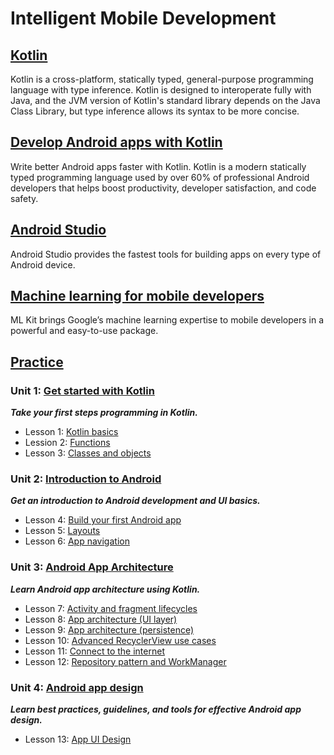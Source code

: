 # Intelligent Mobile Development

## [Kotlin](https://kotlinlang.org/)

Kotlin is a cross-platform, statically typed, general-purpose programming language with type inference. Kotlin is designed to interoperate fully with Java, and the JVM version of Kotlin's standard library depends on the Java Class Library, but type inference allows its syntax to be more concise.

## [Develop Android apps with Kotlin](https://developer.android.com/kotlin) 

Write better Android apps faster with Kotlin. Kotlin is a modern statically typed programming language used by over 60% of professional Android developers that helps boost productivity, developer satisfaction, and code safety.

## [Android Studio](https://developer.android.com/studio) 

Android Studio provides the fastest tools for building apps on every type of Android device.

## [Machine learning for mobile developers](https://developers.google.com/ml-kit) 

ML Kit brings Google’s machine learning expertise to mobile developers in a powerful and easy-to-use package. 


## [Practice](https://developer.android.com/courses/android-development-with-kotlin/course?utm_source=dac&utm_medium=website&utm_campaign=edu)

### Unit 1: [Get started with Kotlin](https://developer.android.com/courses/android-development-with-kotlin/unit-1)
***Take your first steps programming in Kotlin.***

- Lesson 1: [Kotlin basics](https://developer.android.com/courses/pathways/android-development-with-kotlin-1) 
- Lession 2: [Functions](https://developer.android.com/courses/pathways/android-development-with-kotlin-2)
- Lesson 3: [Classes and objects](https://developer.android.com/courses/pathways/android-development-with-kotlin-3)

### Unit 2: [Introduction to Android](https://developer.android.com/courses/android-development-with-kotlin/unit-2)
***Get an introduction to Android development and UI basics.***

- Lesson 4: [Build your first Android app](https://developer.android.com/courses/pathways/android-development-with-kotlin-4)
- Lesson 5: [Layouts](https://developer.android.com/courses/pathways/android-development-with-kotlin-5)
- Lesson 6: [App navigation](https://developer.android.com/courses/pathways/android-development-with-kotlin-6)

### Unit 3: [Android App Architecture](https://developer.android.com/courses/android-development-with-kotlin/unit-3)
***Learn Android app architecture using Kotlin.***

- Lesson 7: [Activity and fragment lifecycles](https://developer.android.com/courses/pathways/android-development-with-kotlin-7)
- Lesson 8: [App architecture (UI layer)](https://developer.android.com/courses/pathways/android-development-with-kotlin-8)
- Lesson 9: [App architecture (persistence)](https://developer.android.com/courses/pathways/android-development-with-kotlin-9)
- Lesson 10: [Advanced RecyclerView use cases](https://developer.android.com/courses/pathways/android-development-with-kotlin-10)
- Lesson 11: [Connect to the internet](https://developer.android.com/courses/pathways/android-development-with-kotlin-11)
- Lesson 12: [Repository pattern and WorkManager](https://developer.android.com/courses/pathways/android-development-with-kotlin-12)

### Unit 4: [Android app design](https://developer.android.com/courses/android-development-with-kotlin/unit-4)
***Learn best practices, guidelines, and tools for effective Android app design.***

- Lesson 13: [App UI Design](https://developer.android.com/courses/pathways/android-development-with-kotlin-13) 
